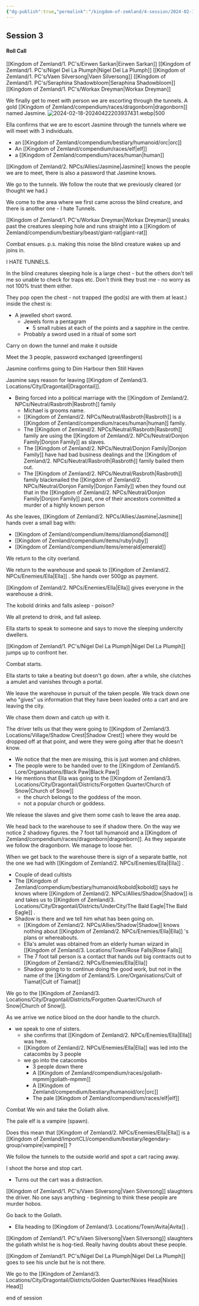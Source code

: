 ```yaml
---
{"dg-publish":true,"permalink":"/kingdom-of-zemland/4-session/2024-02-18/","tags":["Session_Note"]}
---
```




## Session 3

#### Roll Call 

[[Kingdom of Zemland/1. PC's/Eirwen Sarkan\|Eirwen Sarkan]] 
[[Kingdom of Zemland/1. PC's/Nigel Del La Plumph\|Nigel Del La Plumph]] 
[[Kingdom of Zemland/1. PC's/Vaen Silversong\|Vaen Silversong]] 
[[Kingdom of Zemland/1. PC's/Seraphina Shadowbloom\|Seraphina Shadowbloom]] 
[[Kingdom of Zemland/1. PC's/Workax Dreyman\|Workax Dreyman]] 

We finally get to meet with person we are escorting through the tunnels.  A gold [[Kingdom of Zemland/compendium/races/dragonborn\|dragonborn]] named Jasmine.
![2024-02-18-20240422203937431.webp|500](/img/user/Kingdom%20of%20Zemland/z_Attachments/2024-02-18-20240422203937431.webp)

Ella confirms that we are to escort Jasmine through the tunnels where we will meet with 3 individuals.
- an [[Kingdom of Zemland/compendium/bestiary/humanoid/orc\|orc]] 
- An [[Kingdom of Zemland/compendium/races/elf\|elf]] 
- a [[Kingdom of Zemland/compendium/races/human\|human]] 

[[Kingdom of Zemland/2. NPCs/Allies/Jasmine\|Jasmine]] knows the people we are to meet, there is also a password that Jasmine knows.

We go to the tunnels.  We follow the route that we previously cleared (or thought we had.)

We come to the area where we first came across the blind creature, and there is another one - I hate Tunnels.

[[Kingdom of Zemland/1. PC's/Workax Dreyman\|Workax Dreyman]] sneaks past the creatures sleeping hole and runs straight into a [[Kingdom of Zemland/compendium/bestiary/beast/giant-rat\|giant-rat]] 

Combat ensues. p.s. making this noise the blind creature wakes up and joins in.

I HATE TUNNELS.

In the blind creatures sleeping hole is a large chest - but the others don't tell me so unable to check for traps etc.  Don't think they trust me - no worry as not 100% trust them either.  

They pop open the chest - not trapped (the god(s) are with them at least.)  inside the chest is:
- A jewelled short sword.
	- Jewels form a pentagram
		- 5 small rubies at each of the points and a sapphire in the centre.
	- Probably a sword used in a ritual of some sort

Carry on down the tunnel and make it outside

Meet the 3 people, password exchanged (greenfingers)

Jasmine confirms going to Dim Harbour then Still Haven

Jasmine says reason for leaving [[Kingdom of Zemland/3. Locations/City/Dragontail\|Dragontail]].
- Being forced into a political marriage with the [[Kingdom of Zemland/2. NPCs/Neutral/Rasbroth\|Rasbroth]] family
	- Michael is grooms name.
	- [[Kingdom of Zemland/2. NPCs/Neutral/Rasbroth\|Rasbroth]] is a [[Kingdom of Zemland/compendium/races/human\|human]] family.
	- The [[Kingdom of Zemland/2. NPCs/Neutral/Rasbroth\|Rasbroth]] family are using the [[Kingdom of Zemland/2. NPCs/Neutral/Donjon Family\|Donjon Family]] as slaves.
	- The [[Kingdom of Zemland/2. NPCs/Neutral/Donjon Family\|Donjon Family]] have had bad business dealings and the [[Kingdom of Zemland/2. NPCs/Neutral/Rasbroth\|Rasbroth]] family bailed them out.
	- The [[Kingdom of Zemland/2. NPCs/Neutral/Rasbroth\|Rasbroth]] family blackmailed the [[Kingdom of Zemland/2. NPCs/Neutral/Donjon Family\|Donjon Family]] when they found out that in the [[Kingdom of Zemland/2. NPCs/Neutral/Donjon Family\|Donjon Family]] past, one of their ancestors committed a murder of a highly known person 

As she leaves, [[Kingdom of Zemland/2. NPCs/Allies/Jasmine\|Jasmine]] hands over a small bag with:
- [[Kingdom of Zemland/compendium/items/diamond\|diamond]]
- [[Kingdom of Zemland/compendium/items/ruby\|ruby]] 
- [[Kingdom of Zemland/compendium/items/emerald\|emerald]] 

We return to the city overland.

We return to the warehouse and speak to [[Kingdom of Zemland/2. NPCs/Enemies/Ella\|Ella]] .  She hands over 500gp as payment.

[[Kingdom of Zemland/2. NPCs/Enemies/Ella\|Ella]] gives everyone in the warehouse a drink.

The kobold drinks and falls asleep - poison?

We all pretend to drink, and fall asleep.

Ella starts to speak to someone and says to move the sleeping undercity dwellers.

[[Kingdom of Zemland/1. PC's/Nigel Del La Plumph\|Nigel Del La Plumph]] jumps up to confront her.

Combat starts.

Ella starts to take a beating but doesn't go down.  after a while, she clutches a amulet and vanishes through a portal.

We leave the warehouse in pursuit of the taken people.  We track down one who "gives" us information that they have been loaded onto a cart and are leaving the city.

We chase them down and catch up with it.

The driver tells us that they were going to [[Kingdom of Zemland/3. Locations/Village/Shadow Crest\|Shadow Crest]] where they would be dropped off at that point, and were they were going after that he doesn't know.
- We notice that the men are missing, this is just women and children.
- The people were to be handed over to the [[Kingdom of Zemland/5. Lore/Organisations/Black Paw\|Black Paw]] 
- He mentions that Ella was going to the [[Kingdom of Zemland/3. Locations/City/Dragontail/Districts/Forgotten Quarter/Church of Snow\|Church of Snow]] 
	- the church belongs to the goddess of the moon.
	- not a popular church or goddess.

We release the slaves and give them some cash to leave the area asap.

We head back to the warehouse to see if shadow there.  On the way we notice 2 shadowy figures. the 7 foot tall humanoid and a [[Kingdom of Zemland/compendium/races/dragonborn\|dragonborn]].  As they separate we follow the dragonborn.  We manage to loose her.

When we get back to the warehouse there is sign of a separate battle, not the one we had with [[Kingdom of Zemland/2. NPCs/Enemies/Ella\|Ella]] .
- Couple of dead cultists
- The [[Kingdom of Zemland/compendium/bestiary/humanoid/kobold\|kobold]] says he knows where [[Kingdom of Zemland/2. NPCs/Allies/Shadow\|Shadow]] is and takes us to [[Kingdom of Zemland/3. Locations/City/Dragontail/Districts/UnderCity/The Bald Eagle\|The Bald Eagle]] .
- Shadow is there and we tell him what has been going on.
	- [[Kingdom of Zemland/2. NPCs/Allies/Shadow\|Shadow]] knows nothing about [[Kingdom of Zemland/2. NPCs/Enemies/Ella\|Ella]] 's plans or whereabouts.
	- Ella's amulet was obtained from an elderly human wizard in [[Kingdom of Zemland/3. Locations/Town/Rose Falls\|Rose Falls]] 
	- The 7 foot tall person is a contact that hands out big contracts out to [[Kingdom of Zemland/2. NPCs/Enemies/Ella\|Ella]] 
	- Shadow going to to continue doing the good work, but not in the name of the [[Kingdom of Zemland/5. Lore/Organisations/Cult of Tiamat\|Cult of Tiamat]] 

We go to the [[Kingdom of Zemland/3. Locations/City/Dragontail/Districts/Forgotten Quarter/Church of Snow\|Church of Snow]].

As we arrive we notice blood on the door handle to the church.
- we speak to one of sisters.
	- she confirms that [[Kingdom of Zemland/2. NPCs/Enemies/Ella\|Ella]]  was here.
	- [[Kingdom of Zemland/2. NPCs/Enemies/Ella\|Ella]] was led into the catacombs by 3 people 
	- we go into the catacombs 
		- 3 people down there
		- A [[Kingdom of Zemland/compendium/races/goliath-mpmm\|goliath-mpmm]] 
		- A [[Kingdom of Zemland/compendium/bestiary/humanoid/orc\|orc]] 
		- The pale [[Kingdom of Zemland/compendium/races/elf\|elf]] 

Combat 
We win and take the Goliath alive.

The pale elf is a vampire (spawn).

Does this mean that [[Kingdom of Zemland/2. NPCs/Enemies/Ella\|Ella]] is a [[Kingdom of Zemland/ImportCLI/compendium/bestiary/legendary-group/vampire\|vampire]] ?

We follow the tunnels to the outside world and spot a cart racing away.

I shoot the horse and stop cart.
- Turns out the cart was a distraction.


[[Kingdom of Zemland/1. PC's/Vaen Silversong\|Vaen Silversong]] slaughters the driver.  No one says anything - beginning to think these people are murder hobos.

Go back to the Goliath.
- Ella heading to [[Kingdom of Zemland/3. Locations/Town/Avita\|Avita]] .

[[Kingdom of Zemland/1. PC's/Vaen Silversong\|Vaen Silversong]] slaughters the goliath whilst he is hog-tied.  Really having doubts about these people.

[[Kingdom of Zemland/1. PC's/Nigel Del La Plumph\|Nigel Del La Plumph]] goes to see his uncle but he is not there.

We go to the [[Kingdom of Zemland/3. Locations/City/Dragontail/Districts/Golden Quarter/Nixies Head\|Nixies Head]] 

end of session
